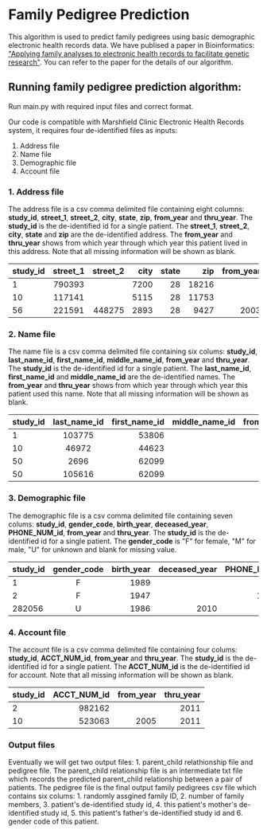 # Family Pedigree Prediction

This algorithm is used to predict family pedigrees using basic demographic electronic health records data. We have publised a paper in Bioinformatics: ["Applying family analyses to electronic health
records to facilitate genetic research"](https://academic.oup.com/bioinformatics/article/34/4/635/4158031). You can refer to the paper for the details of our algorithm.


## Running family pedigree prediction algorithm:

Run main.py with required input files and correct format.

Our code is compatible with Marshfield Clinic Electronic Health Records system, it requires four de-identified files as inputs:
  1. Address file
  2. Name file
  3. Demographic file
  4. Account file

### 1. Address file

The address file is a csv comma delimited file containing eight columns: **study_id**, **street_1**, **street_2**, **city**, **state**, **zip**, **from_year** and **thru_year**. The **study_id** is the de-identified id for a single patient. The **street_1**, **street_2**, **city**, **state** and **zip** are the de-identified address. The **from_year** and **thru_year** shows from which year through which year this patient lived in this address. Note that all missing information will be shown as blank.


| study_id      | street_1      | street_2  | city   | state   | zip   | from_year   | thru_year   |
| ------------- |:-------------:| ---------:| ------:|--------:|------:|------------:|------------:|
| 1             | 790393        |           | 7200   | 28      | 18216 |             |             |
| 10            | 117141        |           | 5115   | 28      | 11753 |             | 2005        |
| 56            | 221591        | 448275    | 2893   | 28      | 9427  | 2003        | 2011        |


### 2. Name file

The name file is a csv comma delimited file containing six colums: **study_id**, **last_name_id**, **first_name_id**, **middle_name_id**, **from_year** and **thru_year**. The **study_id** is the de-identified id for a single patient. The **last_name_id**, **first_name_id** and **middle_name_id** are the de-identified names. The **from_year** and **thru_year** shows from which year through which year this patient used this name. Note that all missing information will be shown as blank.


| study_id | last_name_id   | first_name_id  | middle_name_id   | from_year   | thru_year   |
| ---------|:--------------:| --------------:| ----------------:|------------:|------------:|
| 1        | 103775         | 53806          |                  |             |             |
| 10       | 46972          | 44623          |                  | 2005        | 2011        |
| 50       | 2696           | 62099          |                  | 1997        | 2007        |
| 50       | 105616         | 62099          |                  |             | 1997        |


### 3. Demographic file

The demographic file is a csv comma delimited file containing seven colums: **study_id**, **gender_code**, **birth_year**, **deceased_year**, **PHONE_NUM_id**, **from_year** and **thru_year**. The **study_id** is the de-identified id for a single patient. The **gender_code** is "F" for female, "M" for male, "U" for unknown and blank for missing value.

| study_id | gender_code   | birth_year  | deceased_year   | PHONE_NUM_id   | from_year   | thru_year   |
| -------- |:-------------:| -----------:| ---------------:|---------------:|------------:|------------:|
| 1        | F             | 1989        |                 |                |             |             |
| 2        | F             | 1947        |                 | 134271         |             | 2011        |
| 282056   | U             | 1986        | 2010            |                |             |             |


### 4. Account file
 
The account file is a csv comma delimited file containing four colums: **study_id**, **ACCT_NUM_id**, **from_year** and **thru_year**. The **study_id** is the de-identified id for a single patient. The **ACCT_NUM_id** is the de-identified id for account. Note that all missing information will be shown as blank.

| study_id | ACCT_NUM_id   | from_year   | thru_year   |
| -------- |--------------:|------------:|------------:|
| 2        | 982162        |             | 2011        |
| 10       | 523063        | 2005        | 2011        |


### Output files

Eventually we will get two output files: 1. parent_child relathionship file and pedigree file.
The parent_child relationship file is an intermediate txt file which records the predicted parent_child relationship between a pair of patients. The pedigree file is the final output family pedigrees csv file which contains six colums: 1. randomly assgined family ID, 2. number of family members, 3. patient's de-identified study id, 4. this patient's mother's de-identified study id, 5. this patient's father's de-identified study id and 6. gender code of this patient.


